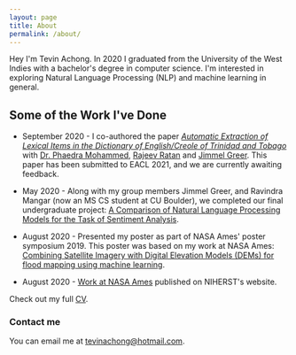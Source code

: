 ```yaml
---
layout: page
title: About
permalink: /about/
---
```


Hey I'm Tevin Achong. In 2020 I graduated from the University of the West Indies with a bachelor's degree in computer science. I'm interested in exploring Natural Language Processing (NLP) and machine learning in general.

## Some of the Work I've Done
- September 2020 - I co-authored the paper [*Automatic Extraction of Lexical Items in the Dictionary of English/Creole of Trinidad and Tobago*]() with [Dr. Phaedra Mohammed](http://phaedramohammed.com/), [Rajeev Ratan](https://www.linkedin.com/in/rajeevratan/) and [Jimmel Greer](https://www.linkedin.com/in/jimmel-greer-62aba0151/). This paper has been submitted to EACL 2021, and we are currently awaiting feedback. 

- May 2020 - Along with my group members Jimmel Greer, and Ravindra Mangar (now an MS CS student at CU Boulder), we completed our final undergraduate project: [A Comparison of Natural Language Processing Models for the Task of Sentiment Analysis](https://drive.google.com/file/d/1gbure62Sl1r3vttIjE-FU1dp6NHdrsYd/view?usp=sharing).

- August 2020 - Presented my poster as part of NASA Ames' poster symposium 2019. This poster was based on my work at NASA Ames: [Combining Satellite Imagery with Digital Elevation Models (DEMs) for flood mapping using machine learning]().

- August 2020 - [Work at NASA Ames](http://niherst.gov.tt/files/NASA/Tevin_Achong_Final_Internship_Report_2019.pdf) published on NIHERST's website. 


Check out my full [CV](https://drive.google.com/file/d/1T25cct9dEDErla0rcYe1Zjoq4idWYQNS/view?usp=sharing).

### Contact me

You can email me at [tevinachong@hotmail.com](mailto:tevinachong@hotmail.com).
